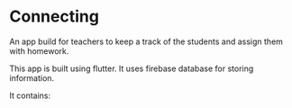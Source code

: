 # Connecting
An app build for teachers to keep a track of the students and assign them with homework.

This app is built using flutter. It uses firebase database for storing information.

It contains:
